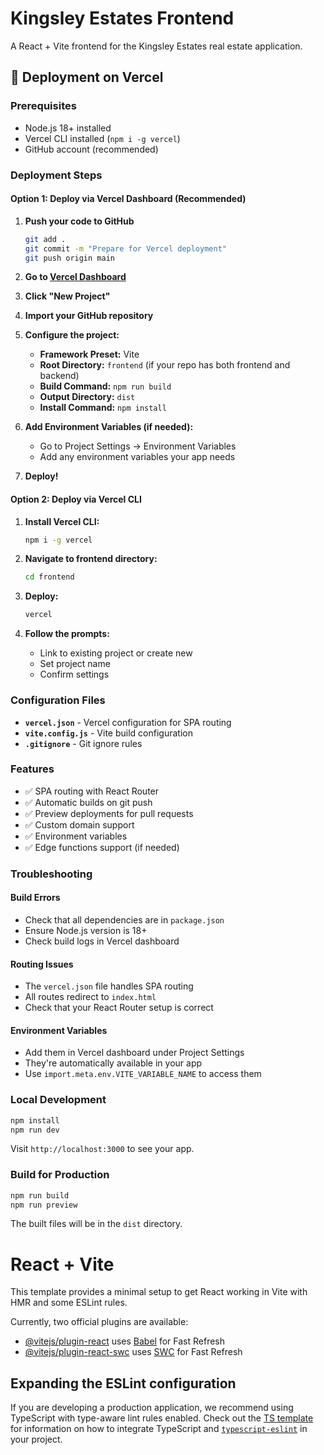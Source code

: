 # Kingsley Estates Frontend

A React + Vite frontend for the Kingsley Estates real estate application.

## 🚀 Deployment on Vercel

### Prerequisites
- Node.js 18+ installed
- Vercel CLI installed (`npm i -g vercel`)
- GitHub account (recommended)

### Deployment Steps

#### Option 1: Deploy via Vercel Dashboard (Recommended)

1. **Push your code to GitHub**
   ```bash
   git add .
   git commit -m "Prepare for Vercel deployment"
   git push origin main
   ```

2. **Go to [Vercel Dashboard](https://vercel.com/dashboard)**

3. **Click "New Project"**

4. **Import your GitHub repository**

5. **Configure the project:**
   - **Framework Preset:** Vite
   - **Root Directory:** `frontend` (if your repo has both frontend and backend)
   - **Build Command:** `npm run build`
   - **Output Directory:** `dist`
   - **Install Command:** `npm install`

6. **Add Environment Variables (if needed):**
   - Go to Project Settings → Environment Variables
   - Add any environment variables your app needs

7. **Deploy!**

#### Option 2: Deploy via Vercel CLI

1. **Install Vercel CLI:**
   ```bash
   npm i -g vercel
   ```

2. **Navigate to frontend directory:**
   ```bash
   cd frontend
   ```

3. **Deploy:**
   ```bash
   vercel
   ```

4. **Follow the prompts:**
   - Link to existing project or create new
   - Set project name
   - Confirm settings

### Configuration Files

- **`vercel.json`** - Vercel configuration for SPA routing
- **`vite.config.js`** - Vite build configuration
- **`.gitignore`** - Git ignore rules

### Features

- ✅ SPA routing with React Router
- ✅ Automatic builds on git push
- ✅ Preview deployments for pull requests
- ✅ Custom domain support
- ✅ Environment variables
- ✅ Edge functions support (if needed)

### Troubleshooting

#### Build Errors
- Check that all dependencies are in `package.json`
- Ensure Node.js version is 18+
- Check build logs in Vercel dashboard

#### Routing Issues
- The `vercel.json` file handles SPA routing
- All routes redirect to `index.html`
- Check that your React Router setup is correct

#### Environment Variables
- Add them in Vercel dashboard under Project Settings
- They're automatically available in your app
- Use `import.meta.env.VITE_VARIABLE_NAME` to access them

### Local Development

```bash
npm install
npm run dev
```

Visit `http://localhost:3000` to see your app.

### Build for Production

```bash
npm run build
npm run preview
```

The built files will be in the `dist` directory.

# React + Vite

This template provides a minimal setup to get React working in Vite with HMR and some ESLint rules.

Currently, two official plugins are available:

- [@vitejs/plugin-react](https://github.com/vitejs/vite-plugin-react/blob/main/packages/plugin-react) uses [Babel](https://babeljs.io/) for Fast Refresh
- [@vitejs/plugin-react-swc](https://github.com/vitejs/vite-plugin-react/blob/main/packages/plugin-react-swc) uses [SWC](https://swc.rs/) for Fast Refresh

## Expanding the ESLint configuration

If you are developing a production application, we recommend using TypeScript with type-aware lint rules enabled. Check out the [TS template](https://github.com/vitejs/vite/tree/main/packages/create-vite/template-react-ts) for information on how to integrate TypeScript and [`typescript-eslint`](https://typescript-eslint.io) in your project.
